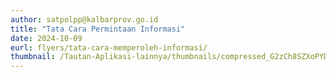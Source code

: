 ```yaml
---
author: satpolpp@kalbarprov.go.id
title: "Tata Cara Permintaan Informasi"
date: 2024-10-09
eurl: flyers/tata-cara-memperoleh-informasi/
thumbnail: /Tautan-Aplikasi-lainnya/thumbnails/compressed_G2zCh8SZXoPYDlqbOsUbPsj4uiGJNyoA6lgeoDK7.jpg
---
```

